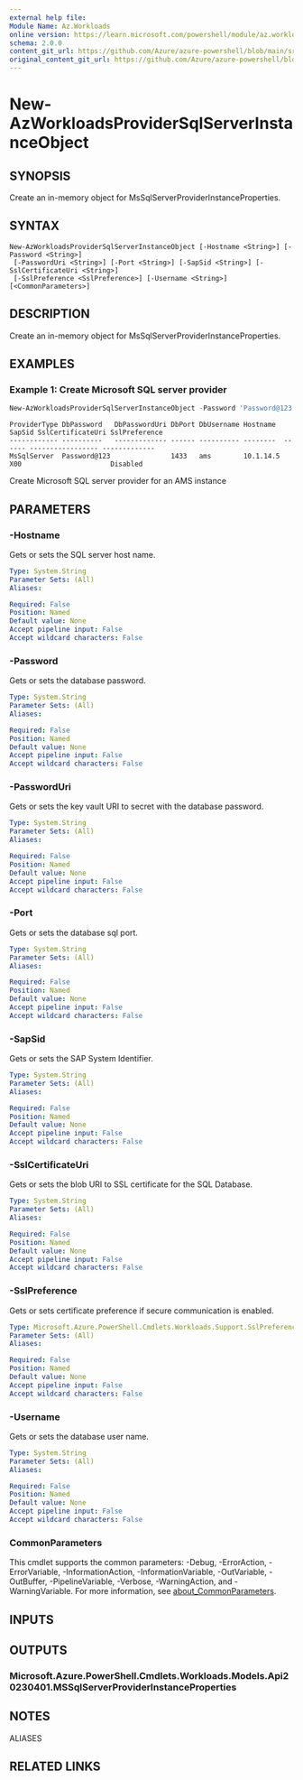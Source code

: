 ```yaml
---
external help file: 
Module Name: Az.Workloads
online version: https://learn.microsoft.com/powershell/module/az.workloads/new-azworkloadsprovidersqlserverinstanceobject
schema: 2.0.0
content_git_url: https://github.com/Azure/azure-powershell/blob/main/src/Workloads/Workloads/help/New-AzWorkloadsProviderSqlServerInstanceObject.md
original_content_git_url: https://github.com/Azure/azure-powershell/blob/main/src/Workloads/Workloads/help/New-AzWorkloadsProviderSqlServerInstanceObject.md
---
```


# New-AzWorkloadsProviderSqlServerInstanceObject

## SYNOPSIS
Create an in-memory object for MsSqlServerProviderInstanceProperties.

## SYNTAX

```
New-AzWorkloadsProviderSqlServerInstanceObject [-Hostname <String>] [-Password <String>]
 [-PasswordUri <String>] [-Port <String>] [-SapSid <String>] [-SslCertificateUri <String>]
 [-SslPreference <SslPreference>] [-Username <String>] [<CommonParameters>]
```

## DESCRIPTION
Create an in-memory object for MsSqlServerProviderInstanceProperties.

## EXAMPLES

### Example 1: Create Microsoft SQL server provider
```powershell
New-AzWorkloadsProviderSqlServerInstanceObject -Password 'Password@123' -Port 1433 -Username ams -Hostname 10.1.14.5 -SapSid X00 -SslPreference Disabled
```

```output
ProviderType DbPassword   DbPasswordUri DbPort DbUsername Hostname  SapSid SslCertificateUri SslPreference
------------ ----------   ------------- ------ ---------- --------  ------ ----------------- -------------
MsSqlServer  Password@123               1433   ams        10.1.14.5 X00                      Disabled
```

Create Microsoft SQL server provider for an AMS instance

## PARAMETERS

### -Hostname
Gets or sets the SQL server host name.

```yaml
Type: System.String
Parameter Sets: (All)
Aliases:

Required: False
Position: Named
Default value: None
Accept pipeline input: False
Accept wildcard characters: False
```

### -Password
Gets or sets the database password.

```yaml
Type: System.String
Parameter Sets: (All)
Aliases:

Required: False
Position: Named
Default value: None
Accept pipeline input: False
Accept wildcard characters: False
```

### -PasswordUri
Gets or sets the key vault URI to secret with the database password.

```yaml
Type: System.String
Parameter Sets: (All)
Aliases:

Required: False
Position: Named
Default value: None
Accept pipeline input: False
Accept wildcard characters: False
```

### -Port
Gets or sets the database sql port.

```yaml
Type: System.String
Parameter Sets: (All)
Aliases:

Required: False
Position: Named
Default value: None
Accept pipeline input: False
Accept wildcard characters: False
```

### -SapSid
Gets or sets the SAP System Identifier.

```yaml
Type: System.String
Parameter Sets: (All)
Aliases:

Required: False
Position: Named
Default value: None
Accept pipeline input: False
Accept wildcard characters: False
```

### -SslCertificateUri
Gets or sets the blob URI to SSL certificate for the SQL Database.

```yaml
Type: System.String
Parameter Sets: (All)
Aliases:

Required: False
Position: Named
Default value: None
Accept pipeline input: False
Accept wildcard characters: False
```

### -SslPreference
Gets or sets certificate preference if secure communication is enabled.

```yaml
Type: Microsoft.Azure.PowerShell.Cmdlets.Workloads.Support.SslPreference
Parameter Sets: (All)
Aliases:

Required: False
Position: Named
Default value: None
Accept pipeline input: False
Accept wildcard characters: False
```

### -Username
Gets or sets the database user name.

```yaml
Type: System.String
Parameter Sets: (All)
Aliases:

Required: False
Position: Named
Default value: None
Accept pipeline input: False
Accept wildcard characters: False
```

### CommonParameters
This cmdlet supports the common parameters: -Debug, -ErrorAction, -ErrorVariable, -InformationAction, -InformationVariable, -OutVariable, -OutBuffer, -PipelineVariable, -Verbose, -WarningAction, and -WarningVariable. For more information, see [about_CommonParameters](http://go.microsoft.com/fwlink/?LinkID=113216).

## INPUTS

## OUTPUTS

### Microsoft.Azure.PowerShell.Cmdlets.Workloads.Models.Api20230401.MSSqlServerProviderInstanceProperties

## NOTES

ALIASES

## RELATED LINKS

